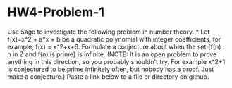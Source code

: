 HW4-Problem-1
=============

<p>
Use Sage to investigate the following problem in number theory. *
Let f(x)=x^2 + a*x + b be a quadratic polynomial with integer coefficients, for example, f(x) = x^2+x+6. Formulate a conjecture about when the set {f(n) : n in Z and f(n) is prime} is infinite. (NOTE: It is an open problem to prove anything in this direction, so you probably shouldn't try. For example x^2+1 is conjectured to be prime infinitely often, but nobody has a proof. Just make a conjecture.) Paste a link below to a file or directory on github.
</p>



